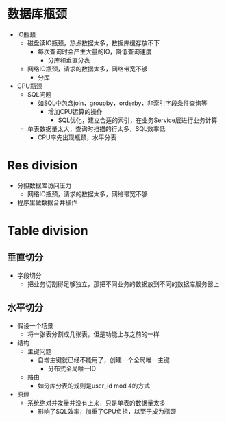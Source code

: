 # 数据库瓶颈
- IO瓶颈
  - 磁盘读IO瓶颈，热点数据太多，数据库缓存放不下
    - 每次查询时会产生大量的IO，降低查询速度
      - 分库和垂直分表
  - 网络IO瓶颈，请求的数据太多，网络带宽不够
    - 分库
- CPU瓶颈
  - SQL问题
    - 如SQL中包含join，groupby，orderby，非索引字段条件查询等
      - 增加CPU运算的操作
        - SQL优化，建立合适的索引，在业务Service层进行业务计算
  - 单表数据量太大，查询时扫描的行太多，SQL效率低
    - CPU率先出现瓶颈，水平分表

# Res division
- 分担数据库访问压力
  - 网络IO瓶颈，请求的数据太多，网络带宽不够
- 程序里做数据合并操作  

# Table division
## 垂直切分
- 字段切分
  - 把业务切割得足够独立，那把不同业务的数据放到不同的数据库服务器上

## 水平切分
- 假设一个场景
  - 将一张表分割成几张表，但是功能上与之前的一样
- 结构
  - 主键问题
    - 自增主键就已经不能用了，创建一个全局唯一主键
      - 分布式全局唯一ID
  - 路由
    - 如分库分表的规则是user_id mod 4的方式
- 原理
  - 系统绝对并发量并没有上来，只是单表的数据量太多
    - 影响了SQL效率，加重了CPU负担，以至于成为瓶颈